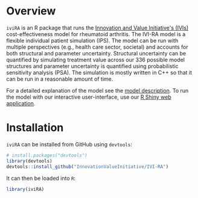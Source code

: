 # Overview
`iviRA` is an R package that runs the [Innovation and Value Initiative's (IVIs)](http://www.thevalueinitiative.org/) cost-effectiveness model for rheumatoid arthritis. The IVI-RA model is a flexible individual patient simulation (IPS). The model can be run with multiple perspectives (e.g., health care sector, societal) and accounts for both structural and parameter uncertainty. Structural uncertainty can be quantified by simulating treatment value across our 336 possible model structures and parameter uncertainty is quantified using probabilistic sensitivity analysis (PSA). The simulation is mostly written in C++ so that it can be run in a reasonable amount of time.

For a detailed explanation of the model see the [model description](model-description/model-description.pdf). To run the model with our interactive user-interface, use our [R Shiny web application](https://innovationandvalueinitiative.shinyapps.io/ivi-ra/).

# Installation
`iviRA` can be installed from GitHub using `devtools`:

```r
# install.packages("devtools")
library(devtools)
devtools::install_github("InnovationValueInitiative/IVI-RA")
```

It can then be loaded into `R`:

```r
library(iviRA)
```
